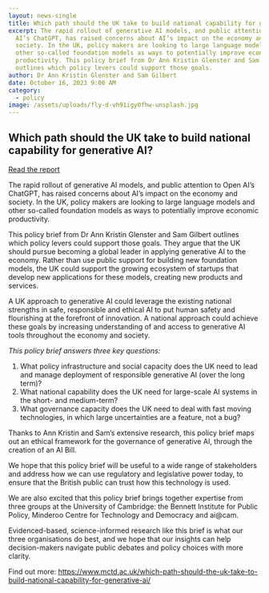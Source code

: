 ```yaml
---
layout: news-single
title: Which path should the UK take to build national capability for generative AI?
excerpt: The rapid rollout of generative AI models, and public attention to Open
  AI’s ChatGPT, has raised concerns about AI’s impact on the economy and
  society. In the UK, policy makers are looking to large language models and
  other so-called foundation models as ways to potentially improve economic
  productivity. This policy brief from Dr Ann Kristin Glenster and Sam Gilbert
  outlines which policy levers could support those goals.
author: Dr Ann Kristin Glenster and Sam Gilbert
date: October 16, 2023 9:00 AM
category:
  - policy
image: /assets/uploads/fly-d-vh91igy0fhw-unsplash.jpg
---
```

## **Which path should the UK take to build national capability for generative AI?**

[Read the report](https://www.mctd.ac.uk/wp-content/uploads/2023/10/MCTD-GenerativeAI-Report-04.pdf)

The rapid rollout of generative AI models, and public attention to Open AI’s ChatGPT, has raised concerns about AI’s impact on the economy and society. In the UK, policy makers are looking to large language models and other so-called foundation models as ways to potentially improve economic productivity.

This policy brief from Dr Ann Kristin Glenster and Sam Gilbert outlines which policy levers could support those goals. They argue that the UK should pursue becoming a global leader in applying generative AI to the economy. Rather than use public support for building new foundation models, the UK could support the growing ecosystem of startups that develop new applications for these models, creating new products and services.

A UK approach to generative AI could leverage the existing national strengths in safe, responsible and ethical AI to put human safety and flourishing at the forefront of innovation. A national approach could achieve these goals by increasing understanding of and access to generative AI tools throughout the economy and society.

*This policy brief answers three key questions:*

1. What policy infrastructure and social capacity does the UK need to lead and manage deployment of responsible generative AI (over the long term)?
2. What national capability does the UK need for large-scale AI systems in the short- and medium-term?
3. What governance capacity does the UK need to deal with fast moving technologies, in which large uncertainties are a feature, not a bug?

Thanks to Ann Kristin and Sam’s extensive research, this policy brief maps out an ethical framework for the governance of generative AI, through the creation of an AI Bill.

We hope that this policy brief will be useful to a wide range of stakeholders and address how we can use regulatory and legislative power today, to ensure that the British public can trust how this technology is used.

We are also excited that this policy brief brings together expertise from three groups at the University of Cambridge: the Bennett Institute for Public Policy, Minderoo Centre for Technology and Democracy and ai@cam.

Evidenced-based, science-informed research like this brief is what our three organisations do best, and we hope that our insights can help decision-makers navigate public debates and policy choices with more clarity.

Find out more: [https://www.mctd.ac.uk/which-path-should-the-uk-take-to-build-national-capability-for-generative-ai/ ](https://www.mctd.ac.uk/which-path-should-the-uk-take-to-build-national-capability-for-generative-ai/)